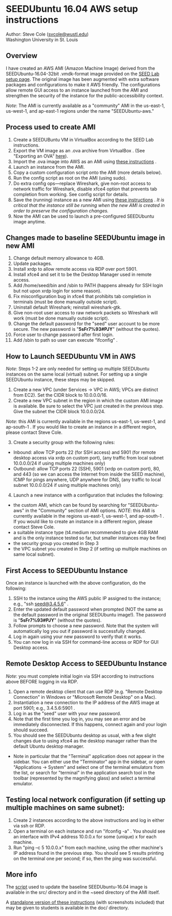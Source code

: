# SEEDUbuntu 16.04 AWS setup instructions
Author: Steve Cole (svcole@wustl.edu)    
Washington University in St. Louis

## Overview

I have created an AWS AMI (Amazon Machine Image) derived from the
SEEDUbuntu-16.04-32bit .vmdk-format image provided on the [SEED Lab setup
page](https://seedsecuritylabs.org/lab_env.html).  The original image
has been augmented with extra software packages and configurations to
make it AWS friendly.  The configurations allow remote GUI access to an
instance launched from the AMI and strengthen the security of the
instance for the public-accessibility context.  

_Note_: The AMI is currently available as a "community" AMI in the
us-east-1, us-west-1, and ap-east-1 regions under the name
"SEEDUbuntu-aws."

## Process used to create AMI      

1. Create a SEEDUBuntu VM in VirtualBox according to the SEED Lab
instructions.  
2. Export the VM image as an .ova archive from VirtualBox .  (See
"Exporting an OVA"
[here](https://www.maketecheasier.com/import-export-ova-files-in-virtualbox/)).    
3. Import the .ova image into AWS as an AMI using [these
instructions](https://aws.amazon.com/ec2/vm-import/) .   
4. Launch an instance from the AMI.    
5. Copy a custom configuration script onto the AMI (more details
below).    
6. Run the config script as root on the AMI (using sudo).    
7. Do extra config ops—replace Wireshark, give non-root access to
network traffic for Wireshark, disable xfce4 option that prevents tab
completion from working.  See config script for details.
8. Save the (running) instance as a new AMI using [these
instructions](https://docs.aws.amazon.com/toolkit-for-visual-studio/latest/user-guide/tkv-create-ami-from-instance.html)
.  _It is critical that the instance still be running when
the new AMI is created in order to preserve the configuration changes._
9. Now the AMI can be used to launch a pre-configured SEEDUbuntu
image anytime.

## Changes made to baseline SEEDUbuntu image in new AMI    

1. Change default memory allowance to 4GB.   
2. Update packages.   
3. Install xrdp to allow remote access via RDP over port 5901.    
4. Install xfce4 and set it to be the Desktop Manager used in
remote access.    
5. Add /home/seed/bin and /sbin to PATH (happens already for SSH
login but not upon xrdp login for some reason).    
6. Fix misconfiguration bug in xfce4 that prohibits tab completion
in terminals (must be done manually outside script).    
7. Uninstall default Wireshark; reinstall wireshark-gtk.     
8. Give non-root user access to raw network packets so Wireshark
will work (must be done manually outside script).    
9. Change the default password for the "seed" user account to be
more secure.  The new password is "**5sFr7%93#PJY**" (without the quotes).
10. Force user to change password after first login.    
11. Add /sbin to path so user can execute “ifconfig” .     

## How to Launch SEEDUbuntu VM in AWS

_Note_: Steps 1-2 are only needed for setting up multiple SEEDUbuntu
instances on the same local (virtual) subnet.  For setting up a single
SEEDUbuntu instance, these steps may be skipped.    

1. Create a new VPC (under Services -> VPC in AWS; VPCs are
distinct from EC2).  Set the CIDR block to 10.0.0.0/16.   
2.	Create a new VPC subnet in the region in which the custom AMI
image is available.  Be sure to select the VPC
just created in the previous step.  Give the subnet the CIDR block
10.0.0.0/24.    

_Note_: this AMI is currently available in the regions us-east-1,
us-west-1, and ap-south-1 .  If you would like to create an instance in
a different region, please contact Steve Cole.    
 
3. Create a security group with the following rules:    
- Inbound: allow  TCP ports 22 (for SSH access) and 5901 (for
remote desktop access via xrdp on custom port), (any traffic from local
subnet 10.0.0.0/24 if using multiple machines only)    
- Outbound: allow TCP ports 22 (SSH), 5901 (xrdp on custom port),
80, and 443 (so we can access the Internet from inside the SEED
machine), ICMP for pings anywhere, UDP anywhere for DNS, (any traffic to
local subnet 10.0.0.0/24 if using multiple machines only)

4. Launch a new instance with a configuration that includes the
following: 
- the custom AMI, which can be found by searching for
 "SEEDUbuntu-aws" in the "Community" section of AMI options.
_NOTE_: this AMI is currently available in the regions us-east-1,
us-west-1, and ap-south-1 .  If you would like to create an instance in
a different region, please contact Steve Cole.    
- a suitable instance type (t4.medium recommended to give 4GB RAM
 and is the only instance tested so far, but smaller instances
 may be fine)    
- the security group you created in Step 3    
- the VPC subnet you created in Step 2 (if setting up multiple
	machines on same local subnet).      

## First Access to SEEDUbuntu Instance

Once an instance is launched with the above configuration, do the
following:    

1. SSH to the instance using the AWS public IP assigned to the
instance; e.g., "ssh seed@3.4.5.6" .    
2. Enter the updated default password when prompted (NOT the same
as the default password in the original SEEDUbuntu image!).  The
password is "**5sFr7%93#PJY**" (without the quotes).    
3. Follow prompts to choose a new password.  Note that the system
will automatically log you out if password is successfully changed.   
4. Log in again using your new password to verify that it works.    
5. You can now log in via SSH for command-line access or RDP for
GUI Desktop access.    

## Remote Desktop Access to SEEDUbuntu Instance

_Note_: you must complete initial login via SSH according to instructions
above BEFORE logging in via RDP.    

1. Open a remote desktop client that can use RDP (e.g. "Remote Desktop
Connection" in Windows or "Microsoft Remote Desktop" on a Mac).    
2. Instantiation a new connection to the IP address of the AWS
image at port 5901; e.g., 3.4.5.6:5901 .   
3. Log in as the "seed" user with your new password.    
4. Note that the first time you log in, you may see an error and be
immediately disconnected.  If this happens, connect again and your login
should succeed.    
5. You should see the SEEDUbuntu desktop as usual, with a few
slight changes due to using xfce4 as the desktop manager rather than the
default Ubuntu desktop manager.   
 
- Note in particular that the "Terminal" application does not appear in
  the sidebar.  You can either use the "Terminator" app in the sidebar,
or open "Applications -> System" and select one of the terminal
emulators from the list, or search for "terminal" in the application
search tool in the toolbar (represented by the magnifying glass) and
select a terminal emulator.


## Testing local network configuration (if setting up multiple machines on same subnet):

1. Create 2 instances according to the above instructions and log
in either via ssh or RDP.    
2. Open a terminal on each instance and run "ifconfig -a" .  You
should see an interface with IPv4 address 10.0.0.x for some (unique) x
for each machine.    
3. Run "ping –c 5 10.0.0.x" from each machine, using the other
machine's IP address found in the previous step.  You should see 5
results printing on the terminal one per second; if so, then the ping
was successful.   

## More info

The [script](src/seedvm-init.sh) used to update the baseline SEEDUbuntu-16.04 image is
available in the src/ directory and in the ~seed directory of the AMI
itself.

A [standalone version of these
instructions](doc/SEEDUbuntu-image-instrs-student.pdf) (with screenshots included)
that may be given to students is available in the doc/ directory.
